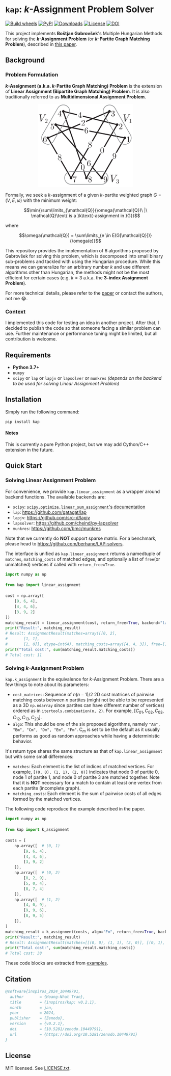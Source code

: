 ``kap``: $k$-Assignment Problem Solver
======
[![Build wheels](https://github.com/inspiros/kap/actions/workflows/build_wheels.yml/badge.svg)](https://github.com/inspiros/kap/actions) [![PyPI](https://img.shields.io/pypi/v/kap)](https://pypi.org/project/kap) [![Downloads](https://static.pepy.tech/badge/kap)](https://pepy.tech/project/kap) [![License](https://img.shields.io/github/license/inspiros/kap)](https://github.com/inspiros/kap/blob/master/LICENSE.txt) [![DOI](https://zenodo.org/badge/731651337.svg)](https://zenodo.org/doi/10.5281/zenodo.10449790)

This project implements **Boštjan Gabrovšek**'s Multiple Hungarian Methods for solving the **$k$-Assignment Problem**
(or **$k$-Partite Graph Matching Problem**), described in [this paper](https://www.mdpi.com/2227-7390/8/11/2050).

## Background

### Problem Formulation

**$k$-Assignment (a.k.a. $k$-Partite Graph Matching) Problem** is the extension of **Linear Assignment
(Bipartite Graph Matching) Problem**.
It is also traditionally referred to as **Multidimensional Assignment Problem**.

<p align="center">
    <img src="https://raw.githubusercontent.com/inspiros/kap/master/resources/tripartite_matching_example.png" width="300">
</p>

Formally, we seek a $k$-assignment of a given $k$-partite weighted graph $G = (V, E, \omega)$ with the minimum weight:

```math
\min{\sum\limits_{\mathcal{Q}}{\omega(\mathcal{Q})\ |\ \mathcal{Q}\text{ is a }k\text{-assignment in }G}}
```
where
```math
\omega(\mathcal{Q}) = \sum\limits_{e \in E(G[\mathcal{Q}])}{\omega(e)}
```

This repository provides the implementation of 6 algorithms proposed by Gabrovšek for solving this problem, 
which is decomposed into small binary sub-problems and tackled with using the Hungarian procedure.
While this means we can generalize for an arbitrary number $k$ and use different algorithms other than Hungarian,
the methods might not be the most efficient for certain cases (e.g. $k = 3$ a.k.a. the **3-index Assignment Problem**).

For more technical details, please refer to the [paper](https://www.mdpi.com/2227-7390/8/11/2050)
or contact the authors, not me 😂.

### Context

I implemented this code for testing an idea in another project.
After that, I decided to publish the code so that someone facing a similar problem can use.
Further maintenance or performance tuning might be limited, but all contribution is welcome.

## Requirements

- **Python 3.7+**
- ``numpy``
- ``scipy`` or ``lap`` or ``lapjv`` or ``lapsolver`` or ``munkres``
  _(depends on the backend to be used for solving Linear Assignment Problem)_

## Installation

Simply run the following command:

```
pip install kap
```

#### Notes

This is currently a pure Python project, but we may add Cython/C++ extension in the future.

## Quick Start

### Solving Linear Assignment Problem

For convenience, we provide ``kap.linear_assignment`` as a wrapper around backend functions.
The available backends are:
- ``scipy``: [``scipy.optimize.linear_sum_assignment``'s documentation](https://docs.scipy.org/doc/scipy/reference/generated/scipy.optimize.linear_sum_assignment.html)
- ``lap``: https://github.com/gatagat/lap
- ``lapjv``: https://github.com/src-d/lapjv
- ``lapsolver``: https://github.com/cheind/py-lapsolver
- ``munkres``: https://github.com/bmc/munkres

Note that we currently do **NOT** support sparse matrix.
For a benchmark, please head to https://github.com/berhane/LAP-solvers.

The interface is unified as ``kap.linear_assignment`` returns a namedtuple of ``matches``,
``matching_costs`` of matched edges, and optionally a list of ``free``(or unmatched) vertices if called with
``return_free=True``.

```python
import numpy as np

from kap import linear_assignment

cost = np.array([
    [9, 6, 4],
    [4, 4, 6],
    [3, 9, 2]
])
matching_result = linear_assignment(cost, return_free=True, backend="lap")
print("Result:", matching_result)
# Result: AssignmentResult(matches=array([[0, 2],
#       [1, 1],
#       [2, 0]], dtype=int64), matching_costs=array([4, 4, 3]), free=[])
print("Total cost:", sum(matching_result.matching_costs))
# Total cost: 11
```

### Solving $k$-Assignment Problem

``kap.k_assignment`` is the equivalence for $k$-Assignment Problem.
There are a few things to note about its parameters:
- ``cost_matrices``: Sequence of $n (n - 1) / 2$ 2D cost matrices of pairwise matching costs between $n$ partites
  (might not be able to be represented as a 3D ``np.ndarray`` since partites can have different number of vertices)
  ordered as in ``itertools.combination(n, 2)``. For example, $[C_{01}, C_{02}, C_{03}, C_{12}, C_{13}, C_{23}]$.
- ``algo``: This should be one of the six proposed algorithms, namely ``"Am", "Bm", "Cm", "Dm", "Em", "Fm"``.
  $\text{C}_m$ is set to be the default as it usually performs as good as random approaches while having a
  deterministic behavior.

It's return type shares the same structure as that of ``kap.linear_assignment`` but with some small differences:
- ``matches``: Each element is the list of indices of matched vertices. For example, ``[(0, 0), (1, 1), (2, 0)]``
  indicates that node 0 of partite 0, node 1 of partite 1, and node 0 of partite 3 are matched together.
  Note that it is **NOT** necessary for a match to contain at least one vertex from each partite (incomplete graph).
- ``matching_costs``: Each element is the sum of pairwise costs of all edges formed by the matched vertices.

The following code reproduce the example described in the paper.

```python
import numpy as np

from kap import k_assignment

costs = [
    np.array([  # (0, 1)
        [9, 6, 4],
        [4, 4, 6],
        [3, 9, 2]
    ]),
    np.array([  # (0, 2)
        [8, 2, 9],
        [5, 0, 4],
        [8, 7, 4]
    ]),
    np.array([  # (1, 2)
        [4, 0, 9],
        [9, 9, 6],
        [8, 9, 5]
    ]),
]
matching_result = k_assignment(costs, algo="Em", return_free=True, backend="lap")
print("Result:", matching_result)
# Result: AssignmentResult(matches=[[(0, 0), (1, 1), (2, 0)], [(0, 1), (1, 0), (2, 1)], [(0, 2), (1, 2), (2, 2)]], matching_costs=[23, 4, 11], free=[])
print("Total cost:", sum(matching_result.matching_costs))
# Total cost: 38
```

These code blocks are extracted from [examples](examples).

## Citation

```bibtex
@software{inspiros_2024_10449791,
  author       = {Hoang-Nhat Tran},
  title        = {inspiros/kap: v0.2.1},
  month        = jan,
  year         = 2024,
  publisher    = {Zenodo},
  version      = {v0.2.1},
  doi          = {10.5281/zenodo.10449791},
  url          = {https://doi.org/10.5281/zenodo.10449791}
}
```

## License

MIT licensed. See [LICENSE.txt](LICENSE.txt).
